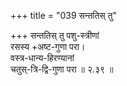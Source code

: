+++
title = "039 सन्ततिस् तु"

+++
सन्ततिस् तु पशु-स्त्रीणां  
रसस्य +अष्ट-गुणा परा।  
वस्त्र-धान्य-हिरण्यानां  
चतुस्-त्रि-द्वि-गुणा परा  ॥ २.३९ ॥